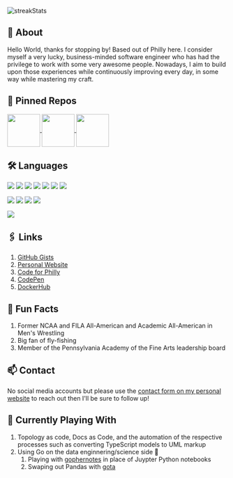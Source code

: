 <!--
![langStats](https://github-readme-stats.vercel.app/api/top-langs?username=speaud&show_icons=true&locale=en&layout=compact)
![commitStats](https://github-readme-stats.vercel.app/api?username=speaud&show_icons=true&locale=en)

thanks to https://github.com/denvercoder1/github-readme-streak-stats
@denvercoder1

https://streak-stats.demolab.com/demo/
https://github-readme-streak-stats.herokuapp.com/demo/

thanks to https://github.com/anuraghazra/github-readme-stats
@anuraghazra

if widget "broken" see https://github.com/anuraghazra/github-readme-stats?tab=readme-ov-file#important-notices-

---



-->

![streakStats](https://github-readme-streak-stats.herokuapp.com/?user=speaud&show_icons=true&locale=en&theme=radical)

## 👋 About

Hello World, thanks for stopping by! Based out of Philly here. I consider myself a very lucky, business-minded software engineer who has had the privilege to work with some very awesome people. Nowadays, I aim to build upon those experiences while continuously improving every day, in some way while mastering my craft.

## 🥇 Pinned Repos

<a href="https://github.com/speaud/vanilla-node-http-server">
  <img height=75 align="center" src="https://github-readme-stats.vercel.app/api/pin/?username=speaud&repo=vanilla-node-http-server&theme=radical" />
</a>
<a href="https://github.com/speaud/jupyter-runtime-template">
  <img height=75 align="center" src="https://github-readme-stats.vercel.app/api/pin/?username=speaud&repo=jupyter-runtime-template&theme=radical" />
</a>
<a href="https://github.com/speaud/go-runtime-env">
  <img height=75 align="center" src="https://github-readme-stats.vercel.app/api/pin/?username=speaud&repo=go-runtime-env&theme=radical" />
</a>

## 🛠️ Languages
![](https://img.shields.io/badge/-Go-black?style=flat-square&logo=Go)
![](https://img.shields.io/badge/-Python-black?style=flat-square&logo=Python)
![](https://img.shields.io/badge/-bash-black?style=flat-square&logo=shell)
![](https://img.shields.io/badge/-JavaScript-black?style=flat-square&logo=javascript)
![](https://img.shields.io/badge/-TypeScript-black?style=flat-square&logo=typescript)
![](https://img.shields.io/badge/-Nodejs-black?style=flat-square&logo=Node.js)
![](https://img.shields.io/badge/-Haskell-black?style=flat-square&logo=Haskell)

![](https://img.shields.io/badge/-MySQL-black?style=flat-square&logo=MySQL)
![](https://img.shields.io/badge/-PostgreSQL-black?style=flat-square&logo=PostgreSQL)
![](https://img.shields.io/badge/-MongoDB-black?style=flat-square&logo=mongodb)
![](https://img.shields.io/badge/-Neo4j-black?style=flat-square&logo=neo4j)

![](https://img.shields.io/badge/-Docker-black?style=flat-square&logo=Docker)

## 🖇️ Links
1. [GitHub Gists](https://gist.github.com/speaud)
2. [Personal Website](http://joshuamummert.com/)
3. [Code for Philly](https://codeforphilly.org/projects/philadelphia_lawyers_for_social_equity_-_record_expungement)
4. [CodePen](https://codepen.io/speaud)
5. [DockerHub](https://hub.docker.com/u/spudworksdevshop)

## 🥳 Fun Facts
1. Former NCAA and FILA All-American and Academic All-American in Men's Wrestling
2. Big fan of fly-fishing
3. Member of the Pennsylvania Academy of the Fine Arts leadership board

## 📫 Contact

No social media accounts but please use the [contact form on my personal website](https://www.joshuamummertstern.com) to reach out then I'll be sure to follow up!

## 🌱 Currently Playing With
1. Topology as code, Docs as Code, and the automation of the respective processes such as converting TypeScript models to UML markup
1. Using Go on the data enginnering/science side 🤕
    1. Playing with [gophernotes](https://github.com/gopherdata/gophernotes) in place of Juypter Python notebooks
    1. Swaping out Pandas with [gota](https://github.com/go-gota/gota)

<!--

##### ⚡ Fun Facts
1. Avid traveler. For realz. As in, every other week at min!
2. I don't partake in social media
3. No video games here but they do look super cool!

##### 📫 How to reach me
1. Email

<p align="left"> <img src="https://komarev.com/ghpvc/?username=speaud&label=Profile%20views&color=0e75b6&style=flat" alt="speaud" /> </p>

## Repo Insights

![langStats](https://github-readme-stats.vercel.app/api/top-langs?username=speaud&show_icons=true&locale=en&layout=compact)

![commitStats](https://github-readme-stats.vercel.app/api?username=speaud&show_icons=true&locale=en)

![streakStats](https://github-readme-streak-stats.herokuapp.com/?user=speaud&show_icons=true&locale=en)

## ⚡ Technologies

![JavaScript](https://img.shields.io/badge/-JavaScript-black?style=flat-square&logo=javascript)
![Nodejs](https://img.shields.io/badge/-Nodejs-black?style=flat-square&logo=Node.js)
![React](https://img.shields.io/badge/-React-black?style=flat-square&logo=react)
![HTML5](https://img.shields.io/badge/-HTML5-E34F26?style=flat-square&logo=html5&logoColor=white)
![CSS3](https://img.shields.io/badge/-CSS3-1572B6?style=flat-square&logo=css3)
![TypeScript](https://img.shields.io/badge/-TypeScript-007ACC?style=flat-square&logo=typescript)
![MongoDB](https://img.shields.io/badge/-MongoDB-black?style=flat-square&logo=mongodb)
![Git](https://img.shields.io/badge/-Git-black?style=flat-square&logo=git)
![GitHub](https://img.shields.io/badge/-GitHub-181717?style=flat-square&logo=github)


**speaud/speaud** is a ✨ _special_ ✨ repository because its `README.md` (this file) appears on your GitHub profile.

Here are some ideas to get you started:

- 🔭 I’m currently working on ...
- 🌱 I’m currently learning ...
- 👯 I’m looking to collaborate on ...
- 🤔 I’m looking for help with ...
- 💬 Ask me about ...
- 📫 How to reach me: ...
- 😄 Pronouns: ...
- ⚡ Fun fact: ...
-->
